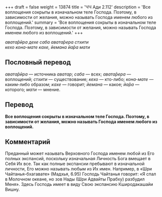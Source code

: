 +++
draft = false
weight = 13874
title = 'ЧЧ Ади 2.112'
description = 'Все воплощения сокрыты в изначальном теле Господа. Поэтому, в зависимости от желания, можно называть Господа именем любого из воплощений.'
summary = 'Все воплощения сокрыты в изначальном теле Господа. Поэтому, в зависимости от желания, можно называть Господа именем любого из воплощений.'
+++

_авата̄рӣра дехе саба авата̄рера стхити  
кехо кона-мате кахе, йемана йа̄ра мати_

## Пословный перевод

_авата̄рӣра_ — источника _аватар_; _саба_ — всех; _авата̄рера_ — воплощений; _стхити_ — существование; _кехо_ — кто-либо; _кона_\-_мате_ — каким-либо образом; _кахе_ — говорит; _йемана_ — какое; _йа̄ра_ — которого; _мати_ — мнение.

## Перевод

**Все воплощения сокрыты в изначальном теле Господа. Поэтому, в зависимости от желания, можно называть Господа именем любого из воплощений.**

## Комментарий

Преданный может называть Верховного Господа именем любой из Его полных экспансий, поскольку изначальная Личность Бога вмещает в Себя Их все. Так как полные экспансии пребывают в изначальной личности, Его можно называть любым из Их имен. Например, в «Шри Чайтанья-бхагавате» (Мадхья, 6.95) Господь Чайтанья говорит: «Я спал в Молочном океане, но зов Нады (Шри Адвайты Прабху) разбудил Меня». Здесь Господь имеет в виду Свою экспансию Кширодакашайи Вишну.
